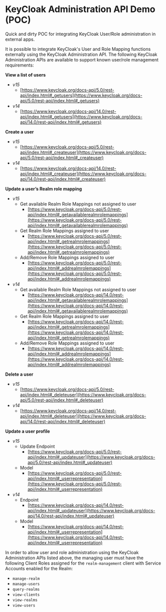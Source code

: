 # KeyCloak Administration API Demo (POC)

Quick and dirty POC for integrating KeyCloak User/Role administration in external apps.

It is possible to integrate KeyCloak's User and Role Mapping functions externally using the KeyCloak Administration API. The following KeyCloak Administration APIs are available to support known user/role management requirements:

**View a list of users**

- *v15*
    - [https://www.keycloak.org/docs-api/5.0/rest-api/index.html#_getusers](https://www.keycloak.org/docs-api/5.0/rest-api/index.html#_getusers)
- *v14*
    - [https://www.keycloak.org/docs-api/14.0/rest-api/index.html#_getusers](https://www.keycloak.org/docs-api/14.0/rest-api/index.html#_getusers)

**Create a user**

- *v15*
    - [https://www.keycloak.org/docs-api/5.0/rest-api/index.html#_createuser](https://www.keycloak.org/docs-api/5.0/rest-api/index.html#_createuser)
- *v14*
    - [https://www.keycloak.org/docs-api/14.0/rest-api/index.html#_createuser](https://www.keycloak.org/docs-api/14.0/rest-api/index.html#_createuser)

**Update a user’s Realm role mapping**

- *v15*
    - Get available Realm Role Mappings not assigned to user
        - [https://www.keycloak.org/docs-api/5.0/rest-api/index.html#_getavailablerealmrolemappings](https://www.keycloak.org/docs-api/5.0/rest-api/index.html#_getavailablerealmrolemappings)
    - Get Realm Role Mappings assigned to user
        - [https://www.keycloak.org/docs-api/5.0/rest-api/index.html#_getrealmrolemappings](https://www.keycloak.org/docs-api/5.0/rest-api/index.html#_getrealmrolemappings)
    - Add/Remove Role Mappings assigned to user
        - [https://www.keycloak.org/docs-api/5.0/rest-api/index.html#_addrealmrolemappings](https://www.keycloak.org/docs-api/5.0/rest-api/index.html#_addrealmrolemappings)
- *v14*
    - Get available Realm Role Mappings not assigned to user
        - [https://www.keycloak.org/docs-api/14.0/rest-api/index.html#_getavailablerealmrolemappings](https://www.keycloak.org/docs-api/14.0/rest-api/index.html#_getavailablerealmrolemappings)
    - Get Realm Role Mappings assigned to user
        - [https://www.keycloak.org/docs-api/14.0/rest-api/index.html#_getrealmrolemappings](https://www.keycloak.org/docs-api/14.0/rest-api/index.html#_getrealmrolemappings)
    - Add/Remove Role Mappings assigned to user
        - [https://www.keycloak.org/docs-api/14.0/rest-api/index.html#_addrealmrolemappings](https://www.keycloak.org/docs-api/14.0/rest-api/index.html#_addrealmrolemappings)

**Delete a user**

- *v15*
    - [https://www.keycloak.org/docs-api/5.0/rest-api/index.html#_deleteuser](https://www.keycloak.org/docs-api/5.0/rest-api/index.html#_deleteuser)
- *v14*
    - [https://www.keycloak.org/docs-api/14.0/rest-api/index.html#_deleteuser](https://www.keycloak.org/docs-api/14.0/rest-api/index.html#_deleteuser)

**Update a user profile**

- *v15*
    - Update Endpoint
        - [https://www.keycloak.org/docs-api/5.0/rest-api/index.html#_updateuser](https://www.keycloak.org/docs-api/5.0/rest-api/index.html#_updateuser)
    - Model
        - [https://www.keycloak.org/docs-api/5.0/rest-api/index.html#_userrepresentation](https://www.keycloak.org/docs-api/5.0/rest-api/index.html#_userrepresentation)
- *v14*
    - Endpoint
        - [https://www.keycloak.org/docs-api/14.0/rest-api/index.html#_updateuser](https://www.keycloak.org/docs-api/14.0/rest-api/index.html#_updateuser)
    - Model
        - [https://www.keycloak.org/docs-api/14.0/rest-api/index.html#_userrepresentation](https://www.keycloak.org/docs-api/14.0/rest-api/index.html#_userrepresentation)

In order to allow user and role administration using the KeyCloak Administration APIs listed above, the managing user must have the following Client Roles assigned for the `realm-management` client with Service Accounts enabled for the Realm:

- `manage-realm`
- `manage-users`
- `query-realms`
- `view-clients`
- `view-realms`
- `view-users`
